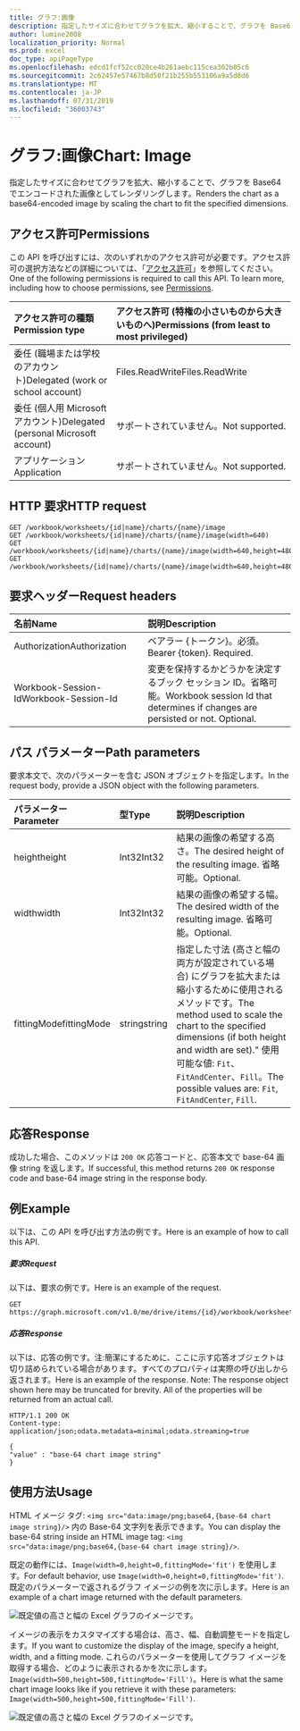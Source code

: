 ```yaml
---
title: グラフ:画像
description: 指定したサイズに合わせてグラフを拡大、縮小することで、グラフを Base64 でエンコードされた画像としてレンダリングします。
author: lumine2008
localization_priority: Normal
ms.prod: excel
doc_type: apiPageType
ms.openlocfilehash: edcd1fcf52cc020ce4b261aebc115cea302b05c6
ms.sourcegitcommit: 2c62457e57467b8d50f21b255b553106a9a5d8d6
ms.translationtype: MT
ms.contentlocale: ja-JP
ms.lasthandoff: 07/31/2019
ms.locfileid: "36003743"
---
```

# <a name="chart-image"></a><span data-ttu-id="fe1b6-103">グラフ:画像</span><span class="sxs-lookup"><span data-stu-id="fe1b6-103">Chart: Image</span></span>

<span data-ttu-id="fe1b6-104">指定したサイズに合わせてグラフを拡大、縮小することで、グラフを Base64 でエンコードされた画像としてレンダリングします。</span><span class="sxs-lookup"><span data-stu-id="fe1b6-104">Renders the chart as a base64-encoded image by scaling the chart to fit the specified dimensions.</span></span>
## <a name="permissions"></a><span data-ttu-id="fe1b6-105">アクセス許可</span><span class="sxs-lookup"><span data-stu-id="fe1b6-105">Permissions</span></span>
<span data-ttu-id="fe1b6-p101">この API を呼び出すには、次のいずれかのアクセス許可が必要です。アクセス許可の選択方法などの詳細については、「[アクセス許可](/graph/permissions-reference)」を参照してください。</span><span class="sxs-lookup"><span data-stu-id="fe1b6-p101">One of the following permissions is required to call this API. To learn more, including how to choose permissions, see [Permissions](/graph/permissions-reference).</span></span>

|<span data-ttu-id="fe1b6-108">アクセス許可の種類</span><span class="sxs-lookup"><span data-stu-id="fe1b6-108">Permission type</span></span>      | <span data-ttu-id="fe1b6-109">アクセス許可 (特権の小さいものから大きいものへ)</span><span class="sxs-lookup"><span data-stu-id="fe1b6-109">Permissions (from least to most privileged)</span></span>              |
|:--------------------|:---------------------------------------------------------|
|<span data-ttu-id="fe1b6-110">委任 (職場または学校のアカウント)</span><span class="sxs-lookup"><span data-stu-id="fe1b6-110">Delegated (work or school account)</span></span> | <span data-ttu-id="fe1b6-111">Files.ReadWrite</span><span class="sxs-lookup"><span data-stu-id="fe1b6-111">Files.ReadWrite</span></span>    |
|<span data-ttu-id="fe1b6-112">委任 (個人用 Microsoft アカウント)</span><span class="sxs-lookup"><span data-stu-id="fe1b6-112">Delegated (personal Microsoft account)</span></span> | <span data-ttu-id="fe1b6-113">サポートされていません。</span><span class="sxs-lookup"><span data-stu-id="fe1b6-113">Not supported.</span></span>    |
|<span data-ttu-id="fe1b6-114">アプリケーション</span><span class="sxs-lookup"><span data-stu-id="fe1b6-114">Application</span></span> | <span data-ttu-id="fe1b6-115">サポートされていません。</span><span class="sxs-lookup"><span data-stu-id="fe1b6-115">Not supported.</span></span> |

## <a name="http-request"></a><span data-ttu-id="fe1b6-116">HTTP 要求</span><span class="sxs-lookup"><span data-stu-id="fe1b6-116">HTTP request</span></span>
<!-- { "blockType": "samples" } -->
```http
GET /workbook/worksheets/{id|name}/charts/{name}/image
GET /workbook/worksheets/{id|name}/charts/{name}/image(width=640)
GET /workbook/worksheets/{id|name}/charts/{name}/image(width=640,height=480)
GET /workbook/worksheets/{id|name}/charts/{name}/image(width=640,height=480,fittingMode='fit')
```
## <a name="request-headers"></a><span data-ttu-id="fe1b6-117">要求ヘッダー</span><span class="sxs-lookup"><span data-stu-id="fe1b6-117">Request headers</span></span>
| <span data-ttu-id="fe1b6-118">名前</span><span class="sxs-lookup"><span data-stu-id="fe1b6-118">Name</span></span>       | <span data-ttu-id="fe1b6-119">説明</span><span class="sxs-lookup"><span data-stu-id="fe1b6-119">Description</span></span>|
|:---------------|:----------|
| <span data-ttu-id="fe1b6-120">Authorization</span><span class="sxs-lookup"><span data-stu-id="fe1b6-120">Authorization</span></span>  | <span data-ttu-id="fe1b6-p102">ベアラー {トークン}。必須。</span><span class="sxs-lookup"><span data-stu-id="fe1b6-p102">Bearer {token}. Required.</span></span> |
| <span data-ttu-id="fe1b6-123">Workbook-Session-Id</span><span class="sxs-lookup"><span data-stu-id="fe1b6-123">Workbook-Session-Id</span></span>  | <span data-ttu-id="fe1b6-p103">変更を保持するかどうかを決定するブック セッション ID。省略可能。</span><span class="sxs-lookup"><span data-stu-id="fe1b6-p103">Workbook session Id that determines if changes are persisted or not. Optional.</span></span>|

## <a name="path-parameters"></a><span data-ttu-id="fe1b6-126">パス パラメーター</span><span class="sxs-lookup"><span data-stu-id="fe1b6-126">Path parameters</span></span>
<span data-ttu-id="fe1b6-127">要求本文で、次のパラメーターを含む JSON オブジェクトを指定します。</span><span class="sxs-lookup"><span data-stu-id="fe1b6-127">In the request body, provide a JSON object with the following parameters.</span></span>

| <span data-ttu-id="fe1b6-128">パラメーター</span><span class="sxs-lookup"><span data-stu-id="fe1b6-128">Parameter</span></span>    | <span data-ttu-id="fe1b6-129">型</span><span class="sxs-lookup"><span data-stu-id="fe1b6-129">Type</span></span>   |<span data-ttu-id="fe1b6-130">説明</span><span class="sxs-lookup"><span data-stu-id="fe1b6-130">Description</span></span>|
|:---------------|:--------|:----------|
|<span data-ttu-id="fe1b6-131">height</span><span class="sxs-lookup"><span data-stu-id="fe1b6-131">height</span></span>|<span data-ttu-id="fe1b6-132">Int32</span><span class="sxs-lookup"><span data-stu-id="fe1b6-132">Int32</span></span>|<span data-ttu-id="fe1b6-133">結果の画像の希望する高さ。</span><span class="sxs-lookup"><span data-stu-id="fe1b6-133">The desired height of the resulting image.</span></span> <span data-ttu-id="fe1b6-134">省略可能。</span><span class="sxs-lookup"><span data-stu-id="fe1b6-134">Optional.</span></span>|
|<span data-ttu-id="fe1b6-135">width</span><span class="sxs-lookup"><span data-stu-id="fe1b6-135">width</span></span>|<span data-ttu-id="fe1b6-136">Int32</span><span class="sxs-lookup"><span data-stu-id="fe1b6-136">Int32</span></span>|<span data-ttu-id="fe1b6-137">結果の画像の希望する幅。</span><span class="sxs-lookup"><span data-stu-id="fe1b6-137">The desired width of the resulting image.</span></span> <span data-ttu-id="fe1b6-138">省略可能。</span><span class="sxs-lookup"><span data-stu-id="fe1b6-138">Optional.</span></span>|
|<span data-ttu-id="fe1b6-139">fittingMode</span><span class="sxs-lookup"><span data-stu-id="fe1b6-139">fittingMode</span></span>|<span data-ttu-id="fe1b6-140">string</span><span class="sxs-lookup"><span data-stu-id="fe1b6-140">string</span></span>|<span data-ttu-id="fe1b6-141">指定した寸法 (高さと幅の両方が設定されている場合) にグラフを拡大または縮小するために使用されるメソッドです。</span><span class="sxs-lookup"><span data-stu-id="fe1b6-141">The method used to scale the chart to the specified dimensions (if both height and width are set)."</span></span>  <span data-ttu-id="fe1b6-142">使用可能な値: `Fit`、`FitAndCenter`、`Fill`。</span><span class="sxs-lookup"><span data-stu-id="fe1b6-142">The possible values are: `Fit`, `FitAndCenter`, `Fill`.</span></span>|

## <a name="response"></a><span data-ttu-id="fe1b6-143">応答</span><span class="sxs-lookup"><span data-stu-id="fe1b6-143">Response</span></span>

<span data-ttu-id="fe1b6-144">成功した場合、このメソッドは `200 OK` 応答コードと、応答本文で base-64 画像 string を返します。</span><span class="sxs-lookup"><span data-stu-id="fe1b6-144">If successful, this method returns `200 OK` response code and base-64 image string in the response body.</span></span>

## <a name="example"></a><span data-ttu-id="fe1b6-145">例</span><span class="sxs-lookup"><span data-stu-id="fe1b6-145">Example</span></span>
<span data-ttu-id="fe1b6-146">以下は、この API を呼び出す方法の例です。</span><span class="sxs-lookup"><span data-stu-id="fe1b6-146">Here is an example of how to call this API.</span></span>

##### <a name="request"></a><span data-ttu-id="fe1b6-147">要求</span><span class="sxs-lookup"><span data-stu-id="fe1b6-147">Request</span></span>
<span data-ttu-id="fe1b6-148">以下は、要求の例です。</span><span class="sxs-lookup"><span data-stu-id="fe1b6-148">Here is an example of the request.</span></span>

<!-- { "blockType": "request" } -->
```http
GET https://graph.microsoft.com/v1.0/me/drive/items/{id}/workbook/worksheets/{id|name}/charts/{name}/image(width=640,height=480,fittingMode='fit')
```

##### <a name="response"></a><span data-ttu-id="fe1b6-149">応答</span><span class="sxs-lookup"><span data-stu-id="fe1b6-149">Response</span></span>
<span data-ttu-id="fe1b6-p107">以下は、応答の例です。注:簡潔にするために、ここに示す応答オブジェクトは切り詰められている場合があります。すべてのプロパティは実際の呼び出しから返されます。</span><span class="sxs-lookup"><span data-stu-id="fe1b6-p107">Here is an example of the response. Note: The response object shown here may be truncated for brevity. All of the properties will be returned from an actual call. </span></span><!-- { "blockType": "response", "@odata.type": "Edm.String" } -->
```http
HTTP/1.1 200 OK
Content-type: application/json;odata.metadata=minimal;odata.streaming=true

{
"value" : "base-64 chart image string"
}
```

## <a name="usage"></a><span data-ttu-id="fe1b6-153">使用方法</span><span class="sxs-lookup"><span data-stu-id="fe1b6-153">Usage</span></span>

<span data-ttu-id="fe1b6-154">HTML イメージ タグ: `<img src="data:image/png;base64,{base-64 chart image string}/>` 内の Base-64 文字列を表示できます。</span><span class="sxs-lookup"><span data-stu-id="fe1b6-154">You can display the base-64 string inside an HTML image tag: `<img src="data:image/png;base64,{base-64 chart image string}/>`.</span></span>

<span data-ttu-id="fe1b6-155">既定の動作には、`Image(width=0,height=0,fittingMode='fit')` を使用します。</span><span class="sxs-lookup"><span data-stu-id="fe1b6-155">For default behavior, use `Image(width=0,height=0,fittingMode='fit')`.</span></span> <span data-ttu-id="fe1b6-156">既定のパラメーターで返されるグラフ イメージの例を次に示します。</span><span class="sxs-lookup"><span data-stu-id="fe1b6-156">Here is an example of a chart image returned with the default parameters.</span></span>

![既定値の高さと幅の Excel グラフのイメージです。](https://cdn.graph.office.net/prod/GraphDocuments/en-us/concepts/images/GetChart-default.png)

<span data-ttu-id="fe1b6-158">イメージの表示をカスタマイズする場合は、高さ、幅、自動調整モードを指定します。</span><span class="sxs-lookup"><span data-stu-id="fe1b6-158">If you want to customize the display of the image, specify a height, width, and a fitting mode.</span></span> <span data-ttu-id="fe1b6-159">これらのパラメーターを使用してグラフ イメージを取得する場合、どのように表示されるかを次に示します。`Image(width=500,height=500,fittingMode='Fill')`。</span><span class="sxs-lookup"><span data-stu-id="fe1b6-159">Here is what the same chart image looks like if you retrieve it with these parameters: `Image(width=500,height=500,fittingMode='Fill')`.</span></span>

![既定値の高さと幅の Excel グラフのイメージです。](https://cdn.graph.office.net/prod/GraphDocuments/en-us/concepts/images/GetChart-fill.png)

<!-- uuid: 8fcb5dbc-d5aa-4681-8e31-b001d5168d79
2015-10-25 14:57:30 UTC -->
<!-- {
  "type": "#page.annotation",
  "description": "Chart: Image",
  "keywords": "",
  "section": "documentation",
  "tocPath": ""
}-->
